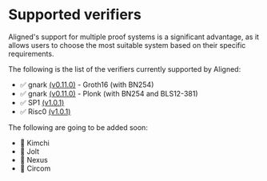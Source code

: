 # Supported verifiers

Aligned's support for multiple proof systems is a significant advantage, as it allows users to choose the most suitable system based on their specific requirements.

The following is the list of the verifiers currently supported by Aligned:

- :white_check_mark: gnark [(v0.11.0)](https://github.com/Consensys/gnark/releases/tag/v0.11.0) - Groth16 (with BN254)
- :white_check_mark: gnark [(v0.11.0)](https://github.com/Consensys/gnark/releases/tag/v0.11.0) - Plonk (with BN254 and BLS12-381)
- :white_check_mark: SP1 [(v1.0.1)](https://github.com/succinctlabs/sp1/releases/tag/v1.0.1)
- :white_check_mark: Risc0 [(v1.0.1)](https://github.com/risc0/risc0/releases/tag/v1.0.1)

The following are going to be added soon:

- :black_square_button: Kimchi
- :black_square_button: Jolt
- :black_square_button: Nexus
- :black_square_button: Circom
